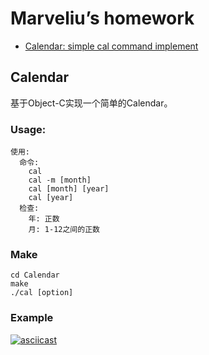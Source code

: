 # Marveliu’s homework


- [Calendar: simple cal command implement](#calendar)

## Calendar

基于Object-C实现一个简单的Calendar。

### Usage:

```shell
使用:
  命令:
    cal
    cal -m [month]
    cal [month] [year]
    cal [year]
  检查:
    年: 正数
    月: 1-12之间的正数
```

### Make

```shell
cd Calendar
make
./cal [option]
```

### Example

[![asciicast](https://asciinema.org/a/ZlmQTMcrUSM06hnpv8zyYMc5M.png)](https://asciinema.org/a/ZlmQTMcrUSM06hnpv8zyYMc5M)

